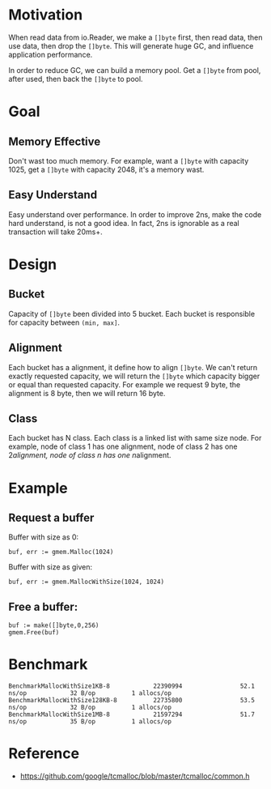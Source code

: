# Motivation

When read data from io.Reader, we make a `[]byte` first, then read data, then use data, then drop the `[]byte`. This will generate huge GC, 
and influence application performance.

In order to reduce GC, we can build a memory pool. Get a `[]byte` from pool, after used, then back the `[]byte` to pool.

# Goal

## Memory Effective

Don't wast too much memory. For example, want a `[]byte` with capacity 1025, get a `[]byte` with capacity 2048, it's a memory wast.

## Easy Understand

Easy understand over performance. In order to improve 2ns, make the code hard understand, is not a good idea. In fact, 2ns is ignorable 
as a real transaction will take 20ms+.

# Design

## Bucket

Capacity of `[]byte` been divided into 5 bucket. Each bucket is responsible for capacity between `(min, max]`.

## Alignment

Each bucket has a alignment, it define how to align `[]byte`. We can't return exactly requested capacity, we will
return the `[]byte` which capacity bigger or equal than requested capacity. For example we request 9 byte, the alignment
is 8 byte, then we will return 16 byte. 

## Class

Each bucket has N class. Each class is a linked list with same size node. For example, node of class 1 has one alignment,
node of class 2 has one 2*alignment, node of class n has one n*alignment.

# Example

## Request a buffer

Buffer with size as 0:

```
buf, err := gmem.Malloc(1024)
```

Buffer with size as given:

```
buf, err := gmem.MallocWithSize(1024, 1024)
```

## Free a buffer:

```
buf := make([]byte,0,256)
gmem.Free(buf)
```

# Benchmark

```
BenchmarkMallocWithSize1KB-8            22390994                52.1 ns/op            32 B/op          1 allocs/op
BenchmarkMallocWithSize128KB-8          22735800                53.5 ns/op            32 B/op          1 allocs/op
BenchmarkMallocWithSize1MB-8            21597294                51.7 ns/op            35 B/op          1 allocs/op
```

# Reference

- https://github.com/google/tcmalloc/blob/master/tcmalloc/common.h


